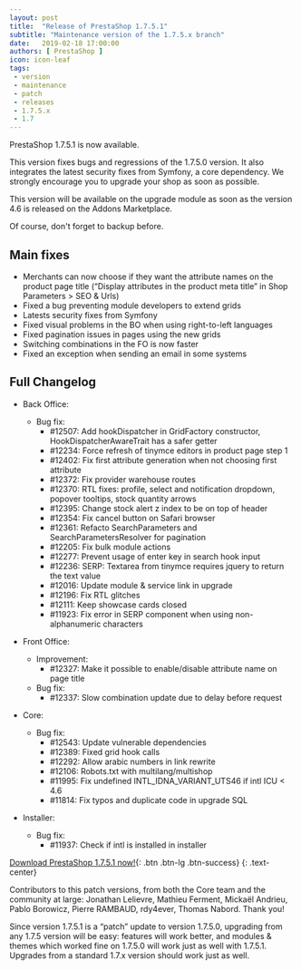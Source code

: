 ```yaml
---
layout: post
title:  "Release of PrestaShop 1.7.5.1"
subtitle: "Maintenance version of the 1.7.5.x branch"
date:   2019-02-18 17:00:00
authors: [ PrestaShop ]
icon: icon-leaf
tags:
 - version
 - maintenance
 - patch
 - releases
 - 1.7.5.x
 - 1.7
---
```



PrestaShop 1.7.5.1 is now available.

This version fixes bugs and regressions of the 1.7.5.0 version. It also integrates the latest security fixes from Symfony, a core dependency. We strongly encourage you to upgrade your shop as soon as possible.

This version will be available on the upgrade module as soon as the version 4.6 is released on the Addons Marketplace.

Of course, don't forget to backup before.


## Main fixes

* Merchants can now choose if they want the attribute names on the product page title (“Display attributes in the product meta title” in Shop Parameters > SEO & Urls)
* Fixed a bug preventing module developers to extend grids
* Latests security fixes from Symfony
* Fixed visual problems in the BO when using right-to-left languages
* Fixed pagination issues in pages using the new grids
* Switching combinations in the FO is now faster
* Fixed an exception when sending an email in some systems

## Full Changelog

- Back Office:
  - Bug fix:
    - #12507: Add hookDispatcher in GridFactory constructor, HookDispatcherAwareTrait has a safer getter
    - #12234: Force refresh of tinymce editors in product page step 1
    - #12402: Fix first attribute generation when not choosing first attribute
    - #12372: Fix provider warehouse routes
    - #12370: RTL fixes: profile, select and notification dropdown, popover tooltips, stock quantity arrows
    - #12395: Change stock alert z index to be on top of header
    - #12354: Fix cancel button on Safari browser
    - #12361: Refacto SearchParameters and SearchParametersResolver for pagination
    - #12205: Fix bulk module actions
    - #12277: Prevent usage of enter key in search hook input
    - #12236: SERP: Textarea from tinymce requires jquery to return the text value
    - #12016: Update module & service link in upgrade
    - #12196: Fix RTL glitches
    - #12111: Keep showcase cards closed
    - #11923: Fix error in SERP component when using non-alphanumeric characters

- Front Office:
  - Improvement:
    - #12327: Make it possible to enable/disable attribute name on page title
  - Bug fix:
    - #12337: Slow combination update due to delay before request

- Core:
  - Bug fix:
    - #12543: Update vulnerable dependencies
    - #12389: Fixed grid hook calls
    - #12292: Allow arabic numbers in link rewrite
    - #12106: Robots.txt with multilang/multishop
    - #11995: Fix undefined INTL_IDNA_VARIANT_UTS46 if intl ICU < 4.6
    - #11814: Fix typos and duplicate code in upgrade SQL

- Installer:
  - Bug fix:
    - #11937: Check if intl is installed in installer


[Download PrestaShop 1.7.5.1 now!](https://www.prestashop.com/en/download){: .btn .btn-lg .btn-success}
{: .text-center}

Contributors to this patch versions, from both the Core team and the community at large: Jonathan Lelievre, Mathieu Ferment, Mickaël Andrieu, Pablo Borowicz, Pierre RAMBAUD, rdy4ever, Thomas Nabord. Thank you!

Since version 1.7.5.1 is a “patch” update to version 1.7.5.0, upgrading from any 1.7.5 version will be easy: features will work better, and modules & themes which worked fine on 1.7.5.0 will work just as well with 1.7.5.1.
Upgrades from a standard 1.7.x version should work just as well.
